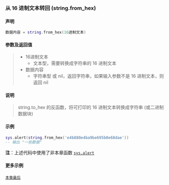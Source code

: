 ### 从 16 进制文本转回 (**string\.from\_hex**)


#### 声明
```lua
数据内容 = string.from_hex(16进制文本)
```


#### 参数及返回值
> - 16进制文本
>   - 文本型，需要转换成字符串的 16 进制文本
> - 数据内容
>   - 字符串型 或 nil，返回字符串，如果输入参数不是 16 进制文本，则返回 nil


#### 说明
> string\.to\_hex 的反函数，将可打印的 16 进制文本转换成字符串 (或二进制数据块)  


#### 示例  
```lua
sys.alert(string.from_hex('e4b880e4ba9be695b0e68dae'))
-- 输出 "一些数据"
```
**注**：上述代码中使用了非本章函数 [`sys.alert`](/Handbook/sys/sys.alert.md)  

#### 更多示例  
[`本章最后`](/Handbook/ext-string/samples.md)  

